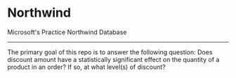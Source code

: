 # Northwind
Microsoft's Practice Northwind Database

***
The primary goal of this repo is to answer the following question:
Does discount amount have a statistically significant effect on the quantity of a product in an order? If so, at what level(s) of discount?
